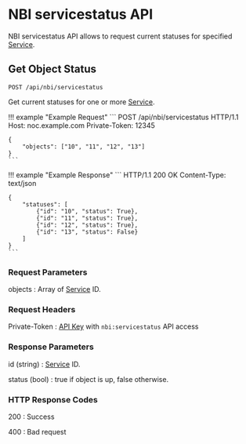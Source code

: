 # NBI servicestatus API

NBI servicestatus API allows to request current statuses for
specified [Service](../concepts/service/index.md).

## Get Object Status

```
POST /api/nbi/servicestatus
```

Get current statuses for one or more [Service](../concepts/service/index.md).

<!-- prettier-ignore -->
!!! example "Example Request"
    ```
    POST /api/nbi/servicestatus HTTP/1.1
    Host: noc.example.com
    Private-Token: 12345

    {
        "objects": ["10", "11", "12", "13"]
    }
    ```

<!-- prettier-ignore -->
!!! example "Example Response"
    ```
    HTTP/1.1 200 OK
    Content-Type: text/json

    {
        "statuses": [
            {"id": "10", "status": True},
            {"id": "11", "status": True},
            {"id": "12", "status": True},
            {"id": "13", "status": False}
        ]
    }
    ```

### Request Parameters
objects
: Array of [Service](../concepts/service/index.md) ID.

### Request Headers

Private-Token
: [API Key](../concepts/apikey/index.md) with `nbi:servicestatus` API access

### Response Parameters
id (string)
: [Service](../concepts/service/index.md) ID.

status (bool)
: true if object is up, false otherwise.

### HTTP Response Codes

200
: Success

400
: Bad request
